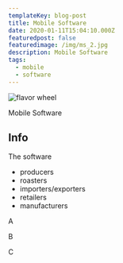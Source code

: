 ```yaml
---
templateKey: blog-post
title: Mobile Software
date: 2020-01-11T15:04:10.000Z
featuredpost: false
featuredimage: /img/ms_2.jpg
description: Mobile Software
tags:
  - mobile
  - software
---
```

![flavor wheel](/img/ms_2.jpg)

Mobile Software

## Info

The software

* producers
* roasters
* importers/exporters
* retailers
* manufacturers

A

B

C
